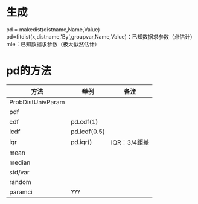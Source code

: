 # 生成
pd = makedist(distname,Name,Value)
pd=fitdist(x,distname,'By',groupvar,Name,Value)：已知数据求参数（点估计）
mle：已知数据求参数（极大似然估计）

# pd的方法
|方法|	举例|	备注|
|--|--|--|
|ProbDistUnivParam|||		
|pdf		|||
|cdf	|pd.cdf(1)||
|icdf	|pd.icdf(0.5)||
|iqr	|pd.iqr()|	IQR：3/4距差|
|mean 		|||
|median		|||
|std/var		|||
|random		|||
|paramci|	???||	
